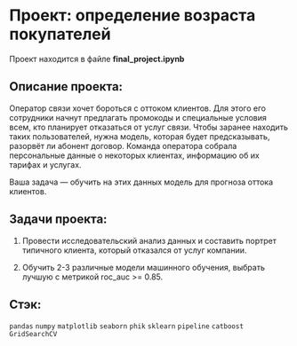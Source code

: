 # Проект: определение возраста покупателей

Проект находится в файле **final_project.ipynb**

## Описание проекта:

Оператор связи хочет бороться с оттоком клиентов. Для этого его сотрудники начнут предлагать промокоды и специальные условия всем, кто планирует отказаться от услуг связи. Чтобы заранее находить таких пользователей, нужна модель, которая будет предсказывать, разорвёт ли абонент договор. Команда оператора собрала персональные данные о некоторых клиентах, информацию об их тарифах и услугах. 

Ваша задача — обучить на этих данных модель для прогноза оттока клиентов.

## Задачи проекта:

1) Провести исследовательский анализ данных и составить портрет типичного клиента, который отказался от услуг компании.  

2) Обучить 2-3 различные модели машинного обучения, выбрать лучшую с метрикой roc_auc >= 0.85.  

## Стэк:

`pandas`
`numpy`
`matplotlib`
`seaborn`
`phik`
`sklearn`
`pipeline`
`catboost`
`GridSearchCV`